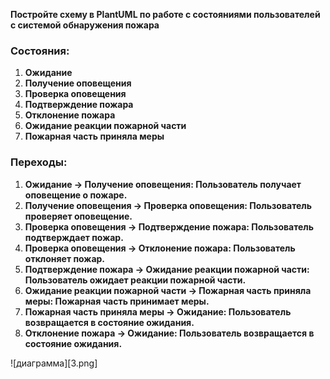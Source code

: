 **Постройте схему в PlantUML по работе с состояниями пользователей с системой обнаружения пожара**

### **Состояния:**

1. **Ожидание**  
2. **Получение оповещения**  
3. **Проверка оповещения**  
4. **Подтверждение пожара**  
5. **Отклонение пожара**  
6. **Ожидание реакции пожарной части**  
7. **Пожарная часть приняла меры**

### **Переходы:**

1. **Ожидание \-\> Получение оповещения: Пользователь получает оповещение о пожаре.**  
2. **Получение оповещения \-\> Проверка оповещения: Пользователь проверяет оповещение.**  
3. **Проверка оповещения \-\> Подтверждение пожара: Пользователь подтверждает пожар.**  
4. **Проверка оповещения \-\> Отклонение пожара: Пользователь отклоняет пожар.**  
5. **Подтверждение пожара \-\> Ожидание реакции пожарной части: Пользователь ожидает реакции пожарной части.**  
6. **Ожидание реакции пожарной части \-\> Пожарная часть приняла меры: Пожарная часть принимает меры.**  
7. **Пожарная часть приняла меры \-\> Ожидание: Пользователь возвращается в состояние ожидания.**  
8. **Отклонение пожара \-\> Ожидание: Пользователь возвращается в состояние ожидания.**

![диаграмма][3.png]